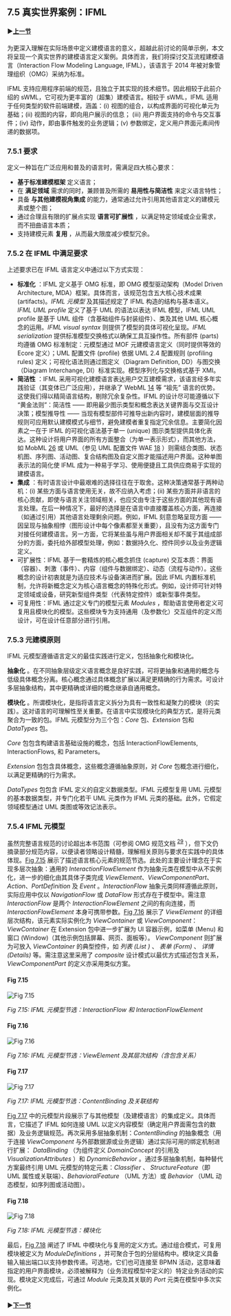 ## 7.5 真实世界案例：IFML

#### ▶[上一节](4.md)

为更深入理解在实际场景中定义建模语言的意义，超越此前讨论的简单示例，本文将呈现一个真实世界的建模语言定义案例。具体而言，我们将探讨交互流程建模语言（Interaction Flow Modeling Language, IFML），该语言于 2014 年被对象管理组织（OMG）采纳为标准。

IFML 支持应用程序前端的规范，且独立于其实现的技术细节。因此相较于此前介绍的 sWML，它可视为更丰富的（超集）建模语言。相较于 sWML，IFML 适用于任何类型的软件前端建模，涵盖：(i) 视图的组合，以构成界面的可视化单元为基础；(ii) 视图的内容，即向用户展示的信息； (iii) 用户界面支持的命令与交互事件；(iv) 动作，即由事件触发的业务逻辑；(v) 参数绑定，定义用户界面元素间传递的数据项。

### 7.5.1 要求
定义一种旨在广泛应用和普及的语言时，需满足四大核心要求：
- **基于标准建模框架** 定义语言；
- 在 **满足领域** 需求的同时，兼顾普及所需的 **易用性与简洁性** 来定义语言特性；
- 具备 **与其他建模视角集成** 的能力，通常通过允许引用其他语言定义的建模元素或整个图；
- 通过合理且有限的扩展点实现 **语言可扩展性** ，以满足特定领域或企业需求，而不扭曲语言本质；
- 支持建模元素 **复用** ，从而最大限度减少模型冗余。

### 7.5.2 在 IFML 中满足要求

上述要求已在 IFML 语言定义中通过以下方式实现：

- **标准化** ：IFML 定义基于 OMG 标准，即 OMG 模型驱动架构（Model Driven Architecture, MDA）框架。具体而言，该规范包含五大核心技术成果 (artifacts)。*IFML 元模型* 及其描述规定了 IFML 构造的结构与基本语义。*IFML UML profile* 定义了基于 UML 的语法以表达 IFML 模型，IFML UML profile 是基于 UML 组件（含基础组件与封装组件）、类及其他 UML 核心概念的运用。*IFML visual syntax* 则提供了模型的具体可视化呈现。*IFML serialization* 提供标准模型交换格式以确保工具互操作性。所有部件 (parts) 均遵循 OMG 标准制定：元模型通过 MOF 元建模语言定义（同时提供等效的 Ecore 定义）；UML 配置文件 (profile) 依据 UML 2.4 配置规则 (profiling rules) 定义；可视化语法则通过图定义（Diagram Definition, DD）与图交换（Diagram Interchange, DI）标准实现。模型序列化与交换格式基于 XMI。
- **简洁性** ：IFML 采用可视化建模语言表达用户交互建模需求，该语言经多年实践验证（其变体已广泛应用），并继承了 WebML [14](../bibliography.md#14) 等 “祖先” 语言的优势。这使我们得以精简语言结构，剔除冗余复杂性。IFML 的设计尽可能遵循以下 “黄金法则”：简洁性 —— 即用最少图示类型和概念表达关键界面与交互设计决策；模型推导性 —— 当现有模型部件可推导出新内容时，建模层面的推导规则可应用默认建模模式与细节，避免建模者重复指定冗余信息。主要简化因素之一在于 IFML 的可视化语法基于单一 (unique) 图示类型提供具体化表达。这种设计将用户界面的所有方面整合（为单一表示形式），而其他方法，如 MobML [26](../bibliography.md#26) 或 UML（参见 UML 配置文件 WAE [18](../bibliography.md#18)</sup> ）则需结合类图、状态机图、序列图、活动图、复合结构图及自定义图才能描述用户界面。这种单图表示法的简化使 IFML 成为一种易于学习、使用便捷且工具供应商易于实现的建模语言。
- **集成** ：有时语言设计中最艰难的选择往往在于取舍。这种决策通常基于两种动机：(i) 某些方面与语言使用无关，故不应纳入考虑；(ii) 某些方面并非语言的核心贡献，即使与语言关注领域相关，也应交由专注于这些方面的其他现有语言处理。在后一种情况下，最好的选择是在语言中直接覆盖核心方面，再连接（如通过引用）其他语言处理剩余问题。例如，IFML 刻意忽略呈现方面 —— 因呈现与抽象相悖（图形设计中每个像素都至关重要），且没有为这方面专门对接任何建模语言。另一方面，它将某些虽与用户界面相关却不属于其组成部分的方面，委托给外部模型处理，例如：数据持久化、控件同步以及业务逻辑定义。
- 可扩展性：IFML 基于一套精炼的核心概念抓住 (capture) 交互本质：界面（容器）、刺激（事件）、内容（组件与数据绑定）、动态（流程与动作）。这些概念的设计初衷就是为适应技术与设备演进而扩展。因此 IFML 内置标准机制，允许将新概念定义为核心语言概念的特殊化形式。例如，设计师可针对特定领域或设备，研究新型组件类型（代表特定控件）或新型事件类型。
- 可复用性：IFML 通过定义专门的模型元素 *Modules* ，帮助语言使用者定义可复用且模块化的模型。这些模块专为支持通用（及参数化）交互组件的定义而设计，可在设计任意部分进行引用。

### 7.5.3 元建模原则
IFML 元模型遵循语言定义的最佳实践进行定义，包括抽象化和模块化。

**抽象化** 。在不同抽象层级定义语言概念是良好实践，可将更抽象和通用的概念与低级具体概念分离。核心概念通过具体概念扩展以满足更精确的行为需求。可设计多层抽象结构，其中更精确或详细的概念继承自通用概念。

**模块化** 。所谓模块化，是指将语言定义拆分为具有一致性和凝聚力的模块（的实践）。这对语言的可理解性至关重要。在语言中实现模块化的典型方式，是将元类聚合为一致的包。IFML 元模型分为三个包：*Core* 包、*Extension* 包和 *DataTypes* 包。

*Core* 包包含构建语言基础设施的概念，包括 InteractionFlowElements, InteractionFlows, 和 Parameters。

*Extension* 包包含具体概念，这些概念遵循抽象原则，对 *Core* 包概念进行细化，以满足更精确的行为需求。

*DataTypes* 包包含 IFML 定义的自定义数据类型。IFML 元模型复用 UML 元模型的基本数据类型，并专门化若干 UML 元类作为 IFML 元类的基础。此外，它假定领域模型通过 UML 类图或等效记法表示。

### 7.5.4 IFML 元模型
虽然完整语言规范的讨论超出本书范围（可参阅 OMG 规范文档 <sup>[29](0.md#29)</sup> ），但下文仍摘录部分规范内容，以便读者领略设计精髓，理解相关原则与要求在实践中的具体体现。[Fig 7.15](#fig-715) 展示了描述语言核心元素的规范节选。此处的主要设计理念在于实现多层次抽象：通用的 *InteractionFlowElement* 作为抽象元类在模型中从不实例化，进一步的细化由其具体子类完成 *ViewElement*、*ViewComponentPart*、*Action*、*PortDefinition* 及 *Event* 。*InteractionFlow* 抽象元类同样遵循此原则，实际应用中仅以 *NavigationFlow* 或 *DataFlow* 形式存在于模型中。需注意 *InteractionFlow* 是两个 *InteractionFlowElement* 之间的有向连接，而 *InteractionFlowElement* 本身可携带参数。[Fig 7.16](#fig-716) 展示了 *ViewElement* 的详细层次结构，该元素实际实例化为 *ViewContainer* 或 *ViewComponent*： *ViewContainer* 在 Extension 包中进一步扩展为 UI 容器示例，如菜单 (Menu) 和窗口 (Window)（其他示例包括屏幕、网页、面板等）。 *ViewComponent* 则扩展为可放入 *ViewContainer* 的典型控件，如 *列表 (List
)* 、 *表单 (Form)* 、 *详情 (Details)* 等。需注意这里采用了 *composite* 设计模式以最优方式描述包含关系，*ViewComponentPart* 的定义亦采用类似方案。

#### Fig 7.15
![Fig 7.15](../img/fig7.15.png)

*Fig 7.15: IFML 元模型节选：InteractionFlow 和 InteractionFlowElement*

#### Fig 7.16
![Fig 7.16](../img/fig7.16.png)

*Fig 7.16: IFML 元模型节选：ViewElement 及其层次结构（含包含关系）*

#### Fig 7.17
![Fig 7.17](../img/fig7.17.png)

*Fig 7.17: IFML 元模型节选：ContentBinding 及关联结构*

[Fig 7.17](#fig-717) 中的元模型片段展示了与其他模型（及建模语言）的集成定义。具体而言，它描述了 IFML 如何连接 UML 以定义内容模型（确定用户界面需包含的数据）及业务逻辑规范。再次采用多层抽象机制：*ContentBinding* 的抽象概念（用于连接 *ViewComponent* 与外部数据源或业务逻辑）通过实际可用的绑定机制进行扩展： *DataBinding* （为组件定义 *DomainConcept* 的引用及 *VisualizationAttributes* ）和 *DynamicBehavior* 。通过多层抽象机制，每种替代方案最终引用 UML 元模型的特定元素：*Classifier* 、 *StructureFeature*（即 UML 属性或关联端）、*BehavioralFeature* （UML 方法）或 *Behavior* （UML 动态模型，如序列图或活动图）。

#### Fig 7.18
![Fig 7.18](../img/fig7.18.png)

*Fig 7.18: IFML 元模型节选：模块化*

最后，[Fig 7.18](#fig-718) 阐述了 IFML 中模块化与复用的定义方式。通过组合模式，可复用模块被定义为 *ModuleDefinitions* ，并可聚合于包的分层结构中。模块定义具备输入输出端口以支持参数传递。可选地，它们也可连接至 BPMN 活动，这意味着指定的用户界面模块，必须被解释为（业务流程模型中定义的）特定业务活动的实现。模块定义完成后，可通过 *Module* 元类及其关联的 *Port* 元类在模型中多次实例化。


#### ▶[下一节](6.md)
